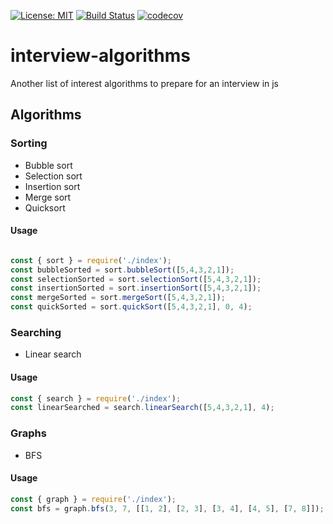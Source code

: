 [![License: MIT](https://img.shields.io/badge/License-MIT-yellow.svg)](https://opensource.org/licenses/MIT)
[![Build Status](https://travis-ci.com/julimen5/interview-algorithms.svg?branch=main)](https://travis-ci.com/julimen5/interview-algorithms)
[![codecov](https://codecov.io/gh/julimen5/interview-algorithms/branch/main/graph/badge.svg?token=CVDFILSM81)](https://codecov.io/gh/julimen5/interview-algorithms)

# interview-algorithms
Another list of interest algorithms to prepare for an interview in js

## Algorithms

### Sorting
* Bubble sort
* Selection sort
* Insertion sort 
* Merge sort
* Quicksort

#### Usage 

```JavaScript

const { sort } = require('./index');
const bubbleSorted = sort.bubbleSort([5,4,3,2,1]);
const selectionSorted = sort.selectionSort([5,4,3,2,1]);
const insertionSorted = sort.insertionSort([5,4,3,2,1]);
const mergeSorted = sort.mergeSort([5,4,3,2,1]);
const quickSorted = sort.quickSort([5,4,3,2,1], 0, 4);

```

### Searching
* Linear search

#### Usage
```JavaScript
const { search } = require('./index');
const linearSearched = search.linearSearch([5,4,3,2,1], 4);

```

### Graphs
* BFS

#### Usage

```javascript
const { graph } = require('./index');
const bfs = graph.bfs(3, 7, [[1, 2], [2, 3], [3, 4], [4, 5], [7, 8]]);
```

